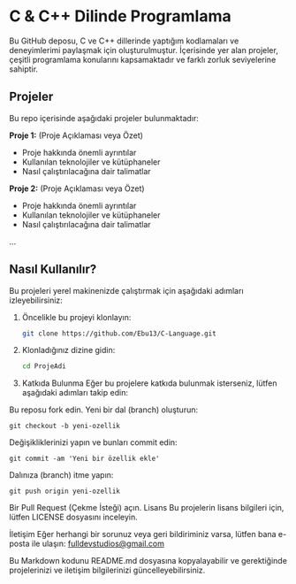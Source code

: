 # C & C++ Dilinde Programlama

Bu GitHub deposu, C ve C++ dillerinde yaptığım kodlamaları ve deneyimlerimi paylaşmak için oluşturulmuştur. İçerisinde yer alan projeler, çeşitli programlama konularını kapsamaktadır ve farklı zorluk seviyelerine sahiptir.

## Projeler

Bu repo içerisinde aşağıdaki projeler bulunmaktadır:

**Proje 1:** (Proje Açıklaması veya Özet)

- Proje hakkında önemli ayrıntılar
- Kullanılan teknolojiler ve kütüphaneler
- Nasıl çalıştırılacağına dair talimatlar

**Proje 2:** (Proje Açıklaması veya Özet)

- Proje hakkında önemli ayrıntılar
- Kullanılan teknolojiler ve kütüphaneler
- Nasıl çalıştırılacağına dair talimatlar

...

## Nasıl Kullanılır?

Bu projeleri yerel makinenizde çalıştırmak için aşağıdaki adımları izleyebilirsiniz:

1. Öncelikle bu projeyi klonlayın:

   ```bash
   git clone https://github.com/Ebu13/C-Language.git
   ```

2. Klonladığınız dizine gidin:

   ```bash
   cd ProjeAdi
   ```

3. Katkıda Bulunma
   Eğer bu projelere katkıda bulunmak isterseniz, lütfen aşağıdaki adımları takip edin:

Bu reposu fork edin.
Yeni bir dal (branch) oluşturun:

    git checkout -b yeni-ozellik


Değişikliklerinizi yapın ve bunları commit edin:

    git commit -am 'Yeni bir özellik ekle'

Dalınıza (branch) itme yapın:

    git push origin yeni-ozellik

Bir Pull Request (Çekme İsteği) açın.
Lisans
Bu projelerin lisans bilgileri için, lütfen LICENSE dosyasını inceleyin.

İletişim
Eğer herhangi bir sorunuz veya geri bildiriminiz varsa, lütfen bana e-posta ile ulaşın: fulldevstudios@gmail.com

Bu Markdown kodunu README.md dosyasına kopyalayabilir ve gerektiğinde projelerinizi ve iletişim bilgilerinizi güncelleyebilirsiniz.
